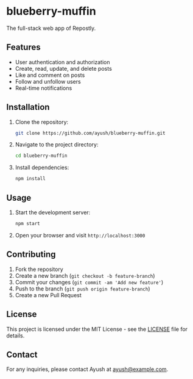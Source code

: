 # blueberry-muffin
The full-stack web app of Repostly.

## Features
- User authentication and authorization
- Create, read, update, and delete posts
- Like and comment on posts
- Follow and unfollow users
- Real-time notifications

## Installation
1. Clone the repository:
    ```sh
    git clone https://github.com/ayush/blueberry-muffin.git
    ```
2. Navigate to the project directory:
    ```sh
    cd blueberry-muffin
    ```
3. Install dependencies:
    ```sh
    npm install
    ```

## Usage
1. Start the development server:
    ```sh
    npm start
    ```
2. Open your browser and visit `http://localhost:3000`

## Contributing
1. Fork the repository
2. Create a new branch (`git checkout -b feature-branch`)
3. Commit your changes (`git commit -am 'Add new feature'`)
4. Push to the branch (`git push origin feature-branch`)
5. Create a new Pull Request

## License
This project is licensed under the MIT License - see the [LICENSE](LICENSE) file for details.

## Contact
For any inquiries, please contact Ayush at [ayush@example.com](mailto:ayush@example.com).